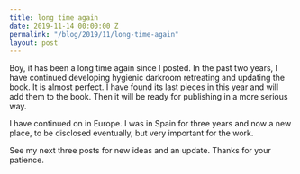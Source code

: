 ```yaml
---
title: long time again
date: 2019-11-14 00:00:00 Z
permalink: "/blog/2019/11/long-time-again"
layout: post
---
```


Boy, it has been a long time again since I posted. In the past two years, I have continued developing hygienic darkroom retreating and updating the book. It is almost perfect. I have found its last pieces in this year and will add them to the book. Then it will be ready for publishing in a more serious way.

I have continued on in Europe. I was in Spain for three years and now a new place, to be disclosed eventually, but very important for the work.

See my next three posts for new ideas and an update. Thanks for your patience.
